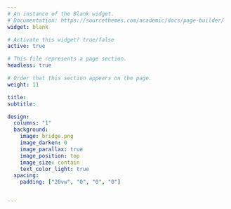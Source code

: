 ```yaml
---
# An instance of the Blank widget.
# Documentation: https://sourcethemes.com/academic/docs/page-builder/
widget: blank

# Activate this widget? true/false
active: true

# This file represents a page section.
headless: true

# Order that this section appears on the page.
weight: 11

title: 
subtitle:

design:
  columns: "1"
  background:
    image: bridge.png
    image_darken: 0
    image_parallax: true
    image_position: top
    image_size: contain
    text_color_light: true
  spacing:
    padding: ["20vw", "0", "0", "0"]


---
```

